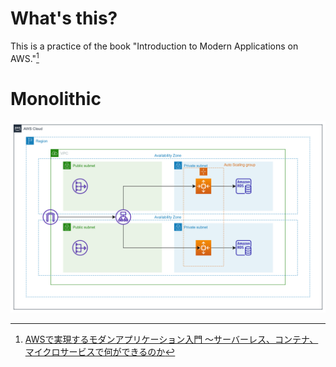 # What's this?

This is a practice of the book "Introduction to Modern Applications on AWS."[^1]

[^1]: [AWSで実現するモダンアプリケーション入門 〜サーバーレス、コンテナ、マイクロサービスで何ができるのか](https://www.amazon.co.jp/dp/4297133261)

# Monolithic

![](/diagrams/monolithic.png)
